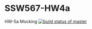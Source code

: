 # SSW567-HW4a
HW-5a Mocking
[![build status of master](https://travis-ci.com/mfahim5/SSW567GitHubAPI.svg?branch=HW05aMocking)](https://travis-ci.com/mfahim5/SSW567GitHubAPI)
